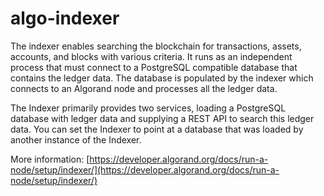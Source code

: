 # algo-indexer

The indexer enables searching the blockchain for transactions, assets,
accounts, and blocks with various criteria. It runs as an independent
process that must connect to a PostgreSQL compatible database that
contains the ledger data. The database is populated by the indexer
which connects to an Algorand node and processes all the ledger data.

The Indexer primarily provides two services, loading a PostgreSQL database
with ledger data and supplying a REST API to search this ledger data. You
can set the Indexer to point at a database that was loaded by another instance
of the Indexer.

More information:
[https://developer.algorand.org/docs/run-a-node/setup/indexer/](https://developer.algorand.org/docs/run-a-node/setup/indexer/)
